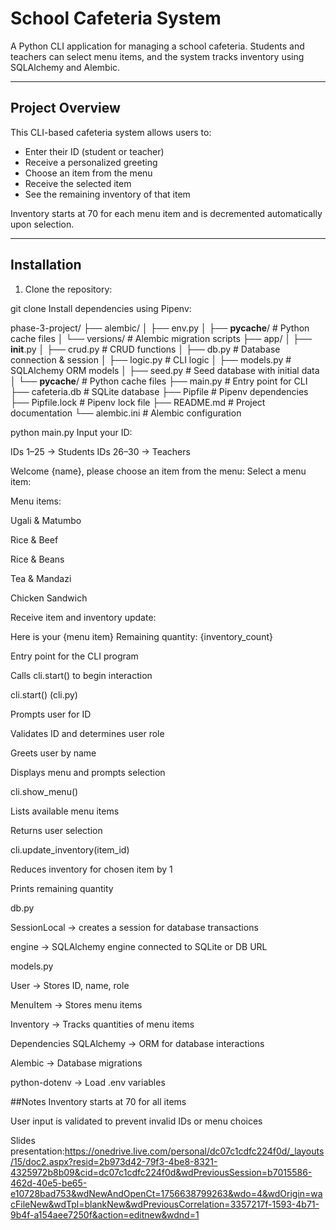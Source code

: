 # School Cafeteria System

A Python CLI application for managing a school cafeteria. Students and teachers can select menu items, and the system tracks inventory using SQLAlchemy and Alembic.

---




## Project Overview

This CLI-based cafeteria system allows users to:

- Enter their ID (student or teacher)  
- Receive a personalized greeting  
- Choose an item from the menu  
- Receive the selected item  
- See the remaining inventory of that item  

Inventory starts at 70 for each menu item and is decremented automatically upon selection.

---

## Installation

1. Clone the repository:

git clone <repo-url>
Install dependencies using Pipenv:

phase-3-project/
├── alembic/
│   ├── env.py
│   ├── __pycache__/             # Python cache files
│   └── versions/                # Alembic migration scripts
├── app/
│   ├── __init__.py
│   ├── crud.py                  # CRUD functions
│   ├── db.py                    # Database connection & session
│   ├── logic.py                 # CLI logic
│   ├── models.py                # SQLAlchemy ORM models
│   ├── seed.py                  # Seed database with initial data
│   └── __pycache__/             # Python cache files
├── main.py                      # Entry point for CLI
├── cafeteria.db                 # SQLite database
├── Pipfile                      # Pipenv dependencies
├── Pipfile.lock                 # Pipenv lock file
├── README.md                     # Project documentation
└── alembic.ini                   # Alembic configuration

python main.py
Input your ID:

IDs 1–25 → Students 
IDs 26–30 → Teachers 


Welcome {name}, please choose an item from the menu:
Select a menu item:

Menu items:

Ugali & Matumbo

Rice & Beef

Rice & Beans

Tea & Mandazi

Chicken Sandwich

Receive item and inventory update:

Here is your {menu item}
Remaining quantity: {inventory_count}


Entry point for the CLI program

Calls cli.start() to begin interaction

cli.start() (cli.py)

Prompts user for ID

Validates ID and determines user role

Greets user by name

Displays menu and prompts selection

cli.show_menu()

Lists available menu items

Returns user selection

cli.update_inventory(item_id)

Reduces inventory for chosen item by 1

Prints remaining quantity

db.py

SessionLocal → creates a session for database transactions

engine → SQLAlchemy engine connected to SQLite or DB URL

models.py

User → Stores ID, name, role

MenuItem → Stores menu items

Inventory → Tracks quantities of menu items

Dependencies
SQLAlchemy → ORM for database interactions

Alembic → Database migrations

python-dotenv → Load .env variables

##Notes
Inventory starts at 70 for all items

User input is validated to prevent invalid IDs or menu choices


Slides presentation:https://onedrive.live.com/personal/dc07c1cdfc224f0d/_layouts/15/doc2.aspx?resid=2b973d42-79f3-4be8-8321-4325972b8b09&cid=dc07c1cdfc224f0d&wdPreviousSession=b7015586-462d-40e5-be65-e10728bad753&wdNewAndOpenCt=1756638799263&wdo=4&wdOrigin=wacFileNew&wdTpl=blankNew&wdPreviousCorrelation=3357217f-1593-4b71-9b4f-a154aee7250f&action=editnew&wdnd=1